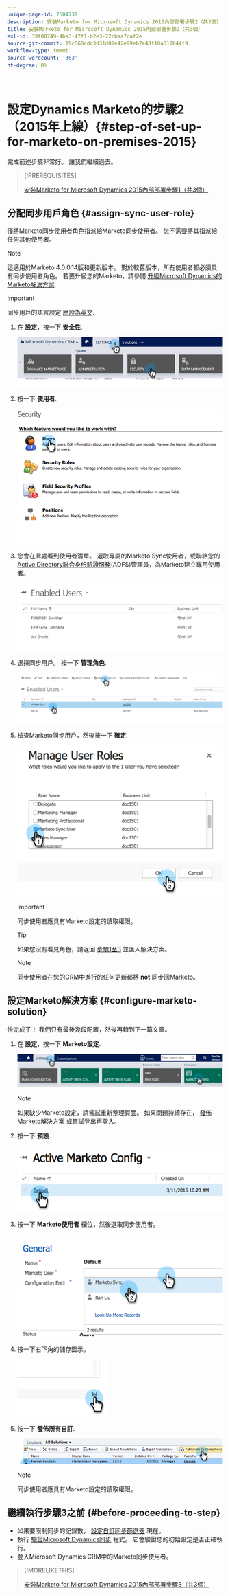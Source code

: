 ```yaml
---
unique-page-id: 7504739
description: 安裝Marketo for Microsoft Dynamics 2015內部部署步驟2（共3個） — Marketo檔案 — 產品檔案
title: 安裝Marketo for Microsoft Dynamics 2015內部部署步驟2（共3個）
exl-id: 39f00749-4ba3-47f1-b2e3-72cbaa7caf2e
source-git-commit: 19c568cdc3d31d07e42e99eb7e48f10a017b44f9
workflow-type: tm+mt
source-wordcount: '363'
ht-degree: 0%

---
```


# 設定Dynamics Marketo的步驟2（2015年上線）{#step-of-set-up-for-marketo-on-premises-2015}

完成前述步驟非常好。 讓我們繼續過去。

>[!PREREQUISITES]
>
>[安裝Marketo for Microsoft Dynamics 2015內部部署步驟1（共3個）](/help/marketo/product-docs/crm-sync/microsoft-dynamics-sync/sync-setup/connecting-to-legacy-versions/step-1-of-3-install-2015.md)

## 分配同步用戶角色 {#assign-sync-user-role}

僅將Marketo同步使用者角色指派給Marketo同步使用者。 您不需要將其指派給任何其他使用者。

>[!NOTE]
>
>這適用於Marketo 4.0.0.14版和更新版本。 對於較舊版本，所有使用者都必須具有同步使用者角色。 若要升級您的Marketo，請參閱 [升級Microsoft Dynamics的Marketo解決方案](/help/marketo/product-docs/crm-sync/microsoft-dynamics-sync/sync-setup/update-the-marketo-solution-for-microsoft-dynamics.md).

>[!IMPORTANT]
>
>同步用戶的語言設定 [應設為英文](https://portal.dynamics365support.com/knowledgebase/article/KA-01201/en-us).

1. 在 **設定**，按一下 **安全性**.

   ![](assets/assign1.png)

1. 按一下 **使用者**.

   ![](assets/assign2.png)

1. 您會在此處看到使用者清單。 選取專屬的Marketo Sync使用者，或聯絡您的 [Active Directory聯合身份驗證服務](https://msdn.microsoft.com/en-us/library/bb897402.aspx)(ADFS)管理員，為Marketo建立專用使用者。

   ![](assets/image2015-3-26-10-3a39-3a35.png)

1. 選擇同步用戶。 按一下 **管理角色**.

   ![](assets/assign4.png)

1. 檢查Marketo同步用戶，然後按一下 **確定**.

   ![](assets/assign5.png)

   >[!IMPORTANT]
   >
   >同步使用者應具有Marketo設定的讀取權限。

   >[!TIP]
   >
   >如果您沒有看見角色，請返回 [步驟1至3](/help/marketo/product-docs/crm-sync/microsoft-dynamics-sync/sync-setup/connecting-to-legacy-versions/step-1-of-3-install-2015.md) 並匯入解決方案。

   >[!NOTE]
   >
   >同步使用者在您的CRM中進行的任何更新都將 **not** 同步回Marketo。

## 設定Marketo解決方案 {#configure-marketo-solution}

快完成了！ 我們只有最後幾段配置，然後再轉到下一篇文章。

1. 在 **設定**，按一下 **Marketo設定**.

   ![](assets/configure1.png)

   >[!NOTE]
   >
   >如果缺少Marketo設定，請嘗試重新整理頁面。 如果問題持續存在， [發佈Marketo解決方案](/help/marketo/product-docs/crm-sync/microsoft-dynamics-sync/sync-setup/connecting-to-legacy-versions/step-1-of-3-install-2015.md) 或嘗試登出再登入。

1. 按一下 **預設**.

   ![](assets/configure2.png)

1. 按一下 **Marketo使用者** 欄位，然後選取同步使用者。

   ![](assets/configure3.png)

1. 按一下右下角的儲存圖示。

   ![](assets/configure4.png)

1. 按一下 **發佈所有自訂**.

   ![](assets/publish-all-customizations1.png)

   >[!NOTE]
   >
   >同步使用者應具有Marketo設定的讀取權限。

## 繼續執行步驟3之前 {#before-proceeding-to-step}

* 如果要限制同步的記錄數， [設定自訂同步篩選器](/help/marketo/product-docs/crm-sync/microsoft-dynamics-sync/create-a-custom-dynamics-sync-filter.md) 現在。
* 執行 [驗證Microsoft Dynamics同步](/help/marketo/product-docs/crm-sync/microsoft-dynamics-sync/sync-setup/validate-microsoft-dynamics-sync.md) 程式。 它會驗證您的初始設定是否正確執行。
* 登入Microsoft Dynamics CRM中的Marketo同步使用者。

>[!MORELIKETHIS]
>
>[安裝Marketo for Microsoft Dynamics 2015內部部署步驟3（共3個）](/help/marketo/product-docs/crm-sync/microsoft-dynamics-sync/sync-setup/connecting-to-legacy-versions/step-3-of-3-connect-2015.md)
